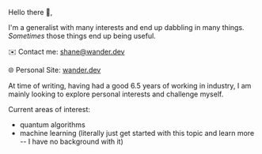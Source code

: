Hello there 👋,

I'm a generalist with many interests and end up dabbling in many things. _Sometimes_ those things end up being useful.


✉️ Contact me: [shane@wander.dev](mailto:shane@wander.dev)

🌐 Personal Site: [wander.dev](https://wander.dev)


At time of writing, having had a good 6.5 years of working in industry, I am mainly looking to explore personal interests and challenge myself. 


Current areas of interest:
- quantum algorithms
- machine learning (literally just get started with this topic and learn more -- I have no background with it)
